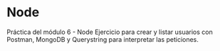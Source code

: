 # Node
Práctica del módulo 6 - Node
Ejercicio para crear y listar usuarios con Postman, MongoDB y Querystring para interpretar las peticiones.
